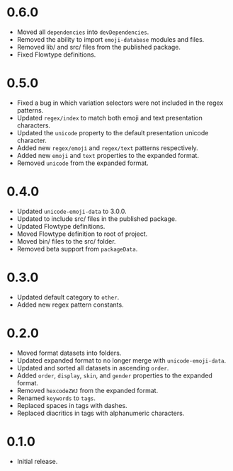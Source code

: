 # 0.6.0
* Moved all `dependencies` into `devDependencies`.
* Removed the ability to import `emoji-database` modules and files.
* Removed lib/ and src/ files from the published package.
* Fixed Flowtype definitions.

# 0.5.0
* Fixed a bug in which variation selectors were not included in the regex patterns.
* Updated `regex/index` to match both emoji and text presentation characters.
* Updated the `unicode` property to the default presentation unicode character.
* Added new `regex/emoji` and `regex/text` patterns respectively.
* Added new `emoji` and `text` properties to the expanded format.
* Removed `unicode` from the expanded format.

# 0.4.0
* Updated `unicode-emoji-data` to 3.0.0.
* Updated to include src/ files in the published package.
* Updated Flowtype definitions.
* Moved Flowtype definition to root of project.
* Moved bin/ files to the src/ folder.
* Removed beta support from `packageData`.

# 0.3.0
* Updated default category to `other`.
* Added new regex pattern constants.

# 0.2.0
* Moved format datasets into folders.
* Updated expanded format to no longer merge with `unicode-emoji-data`.
* Updated and sorted all datasets in ascending `order`.
* Added `order`, `display`, `skin`, and `gender` properties to the expanded format.
* Removed `hexcodeZWJ` from the expanded format.
* Renamed `keywords` to `tags`.
* Replaced spaces in tags with dashes.
* Replaced diacritics in tags with alphanumeric characters.

# 0.1.0
* Initial release.
